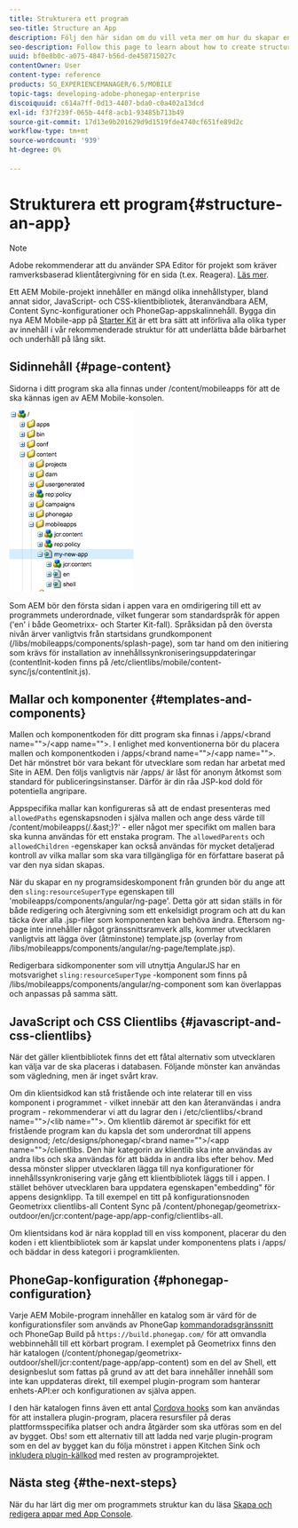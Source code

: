 ```yaml
---
title: Strukturera ett program
seo-title: Structure an App
description: Följ den här sidan om du vill veta mer om hur du skapar en struktur för ett program. Den här sidan beskriver hur du strukturerar mallar och komponenter tillsammans med information om JavaScript och CSS Clientlibs.
seo-description: Follow this page to learn about how to create structure of an app. This page describes how to structure templates and components along with information on JavaScript and CSS Clientlibs.
uuid: bf0e8b0c-a075-4847-b56d-de458715027c
contentOwner: User
content-type: reference
products: SG_EXPERIENCEMANAGER/6.5/MOBILE
topic-tags: developing-adobe-phonegap-enterprise
discoiquuid: c614a7ff-0d13-4407-bda0-c0a402a13dcd
exl-id: f37f239f-065b-44f8-acb1-93485b713b49
source-git-commit: 17d13e9b201629d9d1519fde4740cf651fe89d2c
workflow-type: tm+mt
source-wordcount: '939'
ht-degree: 0%

---
```


# Strukturera ett program{#structure-an-app}

>[!NOTE]
>
>Adobe rekommenderar att du använder SPA Editor för projekt som kräver ramverksbaserad klientåtergivning för en sida (t.ex. Reagera). [Läs mer](/help/sites-developing/spa-overview.md).

Ett AEM Mobile-projekt innehåller en mängd olika innehållstyper, bland annat sidor, JavaScript- och CSS-klientbibliotek, återanvändbara AEM, Content Sync-konfigurationer och PhoneGap-appskalinnehåll. Bygga din nya AEM Mobile-app på [Starter Kit](https://github.com/Adobe-Marketing-Cloud-Apps/aem-phonegap-starter-kit) är ett bra sätt att införliva alla olika typer av innehåll i vår rekommenderade struktur för att underlätta både bärbarhet och underhåll på lång sikt.

## Sidinnehåll {#page-content}

Sidorna i ditt program ska alla finnas under /content/mobileapps för att de ska kännas igen av AEM Mobile-konsolen.

![chlimage_1-52](assets/chlimage_1-52.png)

Som AEM bör den första sidan i appen vara en omdirigering till ett av programmets underordnade, vilket fungerar som standardspråk för appen (&#39;en&#39; i både Geometrixx- och Starter Kit-fall). Språksidan på den översta nivån ärver vanligtvis från startsidans grundkomponent (/libs/mobileapps/components/splash-page), som tar hand om den initiering som krävs för installation av innehållssynkroniseringsuppdateringar (contentInit-koden finns på /etc/clientlibs/mobile/content-sync/js/contentInit.js).

## Mallar och komponenter {#templates-and-components}

Mallen och komponentkoden för ditt program ska finnas i /apps/&lt;brand name=&quot;&quot;>/&lt;app name=&quot;&quot;>. I enlighet med konventionerna bör du placera mallen och komponentkoden i /apps/&lt;brand name=&quot;&quot;>/&lt;app name=&quot;&quot;>. Det här mönstret bör vara bekant för utvecklare som redan har arbetat med Site in AEM. Den följs vanligtvis när /apps/ är låst för anonym åtkomst som standard för publiceringsinstanser. Därför är din råa JSP-kod dold för potentiella angripare.

Appspecifika mallar kan konfigureras så att de endast presenteras med `allowedPaths` egenskapsnoden i själva mallen och ange dess värde till /content/mobileapps(/.&amp;ast;)?&#39; - eller något mer specifikt om mallen bara ska kunna användas för ett enstaka program. The `allowedParents` och `allowedChildren` -egenskaper kan också användas för mycket detaljerad kontroll av vilka mallar som ska vara tillgängliga för en författare baserat på var den nya sidan skapas.

När du skapar en ny programsideskomponent från grunden bör du ange att den `sling:resourceSuperType` egenskapen till &#39;mobileapps/components/angular/ng-page&#39;. Detta gör att sidan ställs in för både redigering och återgivning som ett enkelsidigt program och att du kan täcka över alla .jsp-filer som komponenten kan behöva ändra. Eftersom ng-page inte innehåller något gränssnittsramverk alls, kommer utvecklaren vanligtvis att lägga över (åtminstone) template.jsp (overlay from /libs/mobileapps/components/angular/ng-page/template.jsp).

Redigerbara sidkomponenter som vill utnyttja AngularJS har en motsvarighet `sling:resourceSuperType` -komponent som finns på /libs/mobileapps/components/angular/ng-component som kan överlappas och anpassas på samma sätt.

## JavaScript och CSS Clientlibs {#javascript-and-css-clientlibs}

När det gäller klientbibliotek finns det ett fåtal alternativ som utvecklaren kan välja var de ska placeras i databasen. Följande mönster kan användas som vägledning, men är inget svårt krav.

Om din klientsidkod kan stå fristående och inte relaterar till en viss komponent i programmet - vilket innebär att den kan återanvändas i andra program - rekommenderar vi att du lagrar den i /etc/clientlibs/&lt;brand name=&quot;&quot;>/&lt;lib name=&quot;&quot;>. Om klientlib däremot är specifikt för ett fristående program kan du kapsla det som underordnat till appens designnod; /etc/designs/phonegap/&lt;brand name=&quot;&quot;>/&lt;app name=&quot;&quot;>/clientlibs. Den här kategorin av klientlib ska inte användas av andra libs och ska användas för att bädda in andra libs efter behov. Med dessa mönster slipper utvecklaren lägga till nya konfigurationer för innehållssynkronisering varje gång ett klientbibliotek läggs till i appen. I stället behöver utvecklaren bara uppdatera egenskapen&quot;embedding&quot; för appens designklipp. Ta till exempel en titt på konfigurationsnoden Geometrixx clientlibs-all Content Sync på /content/phonegap/geometrixx-outdoor/en/jcr:content/page-app/app-config/clientlibs-all.

Om klientsidans kod är nära kopplad till en viss komponent, placerar du den koden i ett klientbibliotek som är kapslat under komponentens plats i /apps/ och bäddar in dess kategori i programklienten.

## PhoneGap-konfiguration {#phonegap-configuration}

Varje AEM Mobile-program innehåller en katalog som är värd för de konfigurationsfiler som används av PhoneGap [kommandoradsgränssnitt](https://github.com/phonegap/phonegap-cli) och PhoneGap Build på `https://build.phonegap.com/` för att omvandla webbinnehåll till ett körbart program. I exemplet på Geometrixx finns den här katalogen (/content/phonegap/geometrixx-outdoor/shell/jcr:content/page-app/app-content) som en del av Shell, ett designbeslut som fattas på grund av att det bara innehåller innehåll som inte kan uppdateras direkt, till exempel plugin-program som hanterar enhets-API:er och konfigurationen av själva appen.

I den här katalogen finns även ett antal [Cordova hooks](https://cordova.apache.org/docs/en/edge/guide_appdev_hooks_index.md.html#Hooks%20Guide) som kan användas för att installera plugin-program, placera resursfiler på deras plattformsspecifika platser och andra åtgärder som ska utföras som en del av bygget. Obs! som ett alternativ till att ladda ned varje plugin-program som en del av bygget kan du följa mönstret i appen Kitchen Sink och [inkludera plugin-källkod](https://github.com/blefebvre/aem-phonegap-kitchen-sink/tree/master/content/src/main/content/jcr_root/content/phonegap/kitchen-sink/shell/_jcr_content/pge-app/app-content/phonegap/plugins) med resten av programprojektet.

## Nästa steg {#the-next-steps}

När du har lärt dig mer om programmets struktur kan du läsa [Skapa och redigera appar med App Console](/help/mobile/phonegap-apps-console.md).
